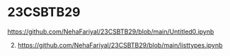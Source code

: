 # 23CSBTB29
https://github.com/NehaFariyal/23CSBTB29/blob/main/Untitled0.ipynb

2. https://github.com/NehaFariyal/23CSBTB29/blob/main/listtypes.ipynb
